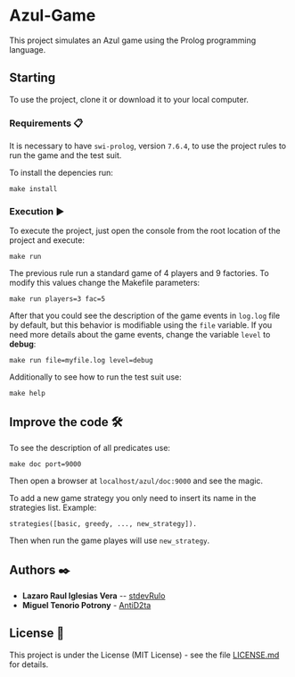 # Azul-Game

This project simulates an Azul game using the Prolog programming language.

## Starting

To use the project, clone it or download it to your local computer.

### Requirements 📋

It is necessary to have `swi-prolog`, version `7.6.4`, to use the project rules to run the game and the test suit.

To install the depencies run:

```
make install
```

### Execution ▶️

To execute the project, just open the console from the root location of the project and execute:

```
make run
```

The previous rule run a standard game of 4 players and 9 factories. To modify this values change the Makefile parameters:

```
make run players=3 fac=5
```

After that you could see the description of the game events in `log.log` file by default, but this behavior is modifiable using the `file` variable. If you need more details about the game events, change the variable `level` to **debug**:

```
make run file=myfile.log level=debug
```

Additionally to see how to run the test suit use:

```
make help
```

## Improve the code 🛠

To see the description of all predicates use:

```
make doc port=9000
```

Then open a browser at `localhost/azul/doc:9000` and see the magic.

To add a new game strategy you only need to insert its name in the strategies list. Example:

```
strategies([basic, greedy, ..., new_strategy]).
```

Then when run the game playes will use `new_strategy`.

## Authors ✒️

- **Lazaro Raul Iglesias Vera** -- [stdevRulo](https://github.com/stdevRulo)
- **Miguel Tenorio Potrony** - [AntiD2ta](https://github.com/AntiD2ta)

## License 📄

This project is under the License (MIT License) - see the file [LICENSE.md](LICENSE.md) for details.
